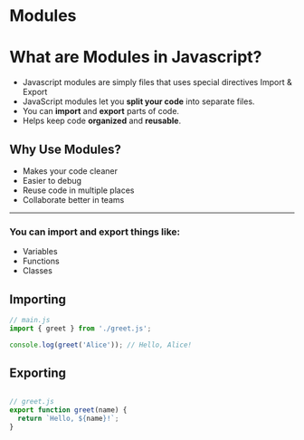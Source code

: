# Modules

<!-- kareemah here  -->
# What are Modules in Javascript?
- Javascript modules are simply files that uses special directives Import & Export
- JavaScript modules let you **split your code** into separate files.
- You can **import** and **export** parts of code.
- Helps keep code **organized** and **reusable**.

## Why Use Modules?

- Makes your code cleaner
- Easier to debug
- Reuse code in multiple places
- Collaborate better in teams

---

### You can import and export things like:
- Variables
- Functions
- Classes

## Importing
```ts {all|5|7|7-8|10|all} twoslash
// main.js
import { greet } from './greet.js';

console.log(greet('Alice')); // Hello, Alice!

```

## Exporting 
```ts {all|5|7|7-8|10|all} twoslash

// greet.js
export function greet(name) {
  return `Hello, ${name}!`;
}
```



<!-- Uzoma here  -->